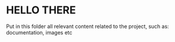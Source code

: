 # HELLO THERE

Put in this folder all relevant content related to the project, such as: documentation, images etc